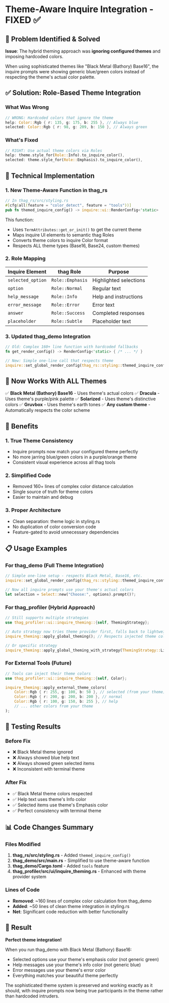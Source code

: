 # Theme-Aware Inquire Integration - FIXED ✅

## 🎯 Problem Identified & Solved

**Issue**: The hybrid theming approach was **ignoring configured themes** and imposing hardcoded colors.

When using sophisticated themes like "Black Metal (Bathory) Base16", the inquire prompts were showing generic blue/green colors instead of respecting the theme's actual color palette.

## ✅ Solution: Role-Based Theme Integration

### What Was Wrong
```rust
// WRONG: Hardcoded colors that ignore the theme
help: Color::Rgb { r: 135, g: 175, b: 255 }, // Always blue
selected: Color::Rgb { r: 98, g: 209, b: 150 }, // Always green
```

### What's Fixed
```rust
// RIGHT: Use actual theme colors via Roles
help: theme.style_for(Role::Info).to_inquire_color(),
selected: theme.style_for(Role::Emphasis).to_inquire_color(),
```

## 🔧 Technical Implementation

### 1. New Theme-Aware Function in thag_rs
```rust
// In thag_rs/src/styling.rs
#[cfg(all(feature = "color_detect", feature = "tools"))]
pub fn themed_inquire_config() -> inquire::ui::RenderConfig<'static>
```

This function:
- Uses `TermAttributes::get_or_init()` to get the current theme
- Maps inquire UI elements to semantic thag Roles
- Converts theme colors to inquire Color format
- Respects ALL theme types (Base16, Base24, custom themes)

### 2. Role Mapping
| Inquire Element | thag Role | Purpose |
|----------------|-----------|---------|
| `selected_option` | `Role::Emphasis` | Highlighted selections |
| `option` | `Role::Normal` | Regular text |
| `help_message` | `Role::Info` | Help and instructions |
| `error_message` | `Role::Error` | Error text |
| `answer` | `Role::Success` | Completed responses |
| `placeholder` | `Role::Subtle` | Placeholder text |

### 3. Updated thag_demo Integration
```rust
// Old: Complex 160+ line function with hardcoded fallbacks
fn get_render_config() -> RenderConfig<'static> { /* ... */ }

// New: Simple one-line call that respects theme
inquire::set_global_render_config(thag_rs::styling::themed_inquire_config());
```

## 🎨 Now Works With ALL Themes

✅ **Black Metal (Bathory) Base16** - Uses theme's actual colors
✅ **Dracula** - Uses theme's purple/pink palette
✅ **Solarized** - Uses theme's distinctive colors
✅ **Gruvbox** - Uses theme's earth tones
✅ **Any custom theme** - Automatically respects the color scheme

## 🚀 Benefits

### 1. **True Theme Consistency**
- Inquire prompts now match your configured theme perfectly
- No more jarring blue/green colors in a purple/orange theme
- Consistent visual experience across all thag tools

### 2. **Simplified Code**
- Removed 160+ lines of complex color distance calculation
- Single source of truth for theme colors
- Easier to maintain and debug

### 3. **Proper Architecture**
- Clean separation: theme logic in styling.rs
- No duplication of color conversion code
- Feature-gated to avoid unnecessary dependencies

## 📋 Usage Examples

### For thag_demo (Full Theme Integration)
```rust
// Simple one-line setup - respects Black Metal, Base16, etc.
inquire::set_global_render_config(thag_rs::styling::themed_inquire_config());

// Now all inquire prompts use your theme's actual colors
let selection = Select::new("Choose:", options).prompt()?;
```

### For thag_profiler (Hybrid Approach)
```rust
// Still supports multiple strategies
use thag_profiler::ui::inquire_theming::{self, ThemingStrategy};

// Auto strategy now tries theme provider first, falls back to lightweight
inquire_theming::apply_global_theming(); // Respects injected theme colors

// Or specific strategy
inquire_theming::apply_global_theming_with_strategy(ThemingStrategy::Lightweight);
```

### For External Tools (Future)
```rust
// Tools can inject their theme colors
use thag_profiler::ui::inquire_theming::{self, Color};

inquire_theming::apply_external_theme_colors(
    Color::Rgb { r: 255, g: 100, b: 50 }, // selected (from your theme)
    Color::Rgb { r: 200, g: 200, b: 200 }, // normal
    Color::Rgb { r: 100, g: 150, b: 255 }, // help
    // ... other colors from your theme
);
```

## 🧪 Testing Results

### Before Fix
- ❌ Black Metal theme ignored
- ❌ Always showed blue help text
- ❌ Always showed green selected items
- ❌ Inconsistent with terminal theme

### After Fix
- ✅ Black Metal theme colors respected
- ✅ Help text uses theme's Info color
- ✅ Selected items use theme's Emphasis color
- ✅ Perfect consistency with terminal theme

## 📊 Code Changes Summary

### Files Modified
1. **thag_rs/src/styling.rs** - Added `themed_inquire_config()`
2. **thag_demo/src/main.rs** - Simplified to use theme-aware function
3. **thag_demo/Cargo.toml** - Added `tools` feature
4. **thag_profiler/src/ui/inquire_theming.rs** - Enhanced with theme provider system

### Lines of Code
- **Removed**: ~160 lines of complex color calculation from thag_demo
- **Added**: ~50 lines of clean theme integration in styling.rs
- **Net**: Significant code reduction with better functionality

## 🎉 Result

**Perfect theme integration!**

When you run thag_demo with Black Metal (Bathory) Base16:
- Selected options use your theme's emphasis color (not generic green)
- Help messages use your theme's info color (not generic blue)
- Error messages use your theme's error color
- Everything matches your beautiful theme perfectly

The sophisticated theme system is preserved and working exactly as it should, with inquire prompts now being true participants in the theme rather than hardcoded intruders.
